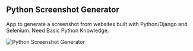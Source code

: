 Python Screenshot Generator
--------

App to generate a screenshot from websites built with Python/Django and Selenium.
Need Basic Python Knowledge.

![Python Screenshot Generator](/static/img/python_screenshot_generator.png)
